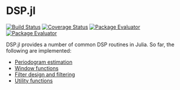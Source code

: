 DSP.jl
======

[![Build Status](https://travis-ci.org/JuliaDSP/DSP.jl.svg?branch=master)](https://travis-ci.org/JuliaDSP/DSP.jl)
[![Coverage Status](https://coveralls.io/repos/JuliaDSP/DSP.jl/badge.png?branch=master)](https://coveralls.io/r/JuliaDSP/DSP.jl?branch=master)
[![Package Evaluator](http://iainnz.github.io/packages.julialang.org/badges/DSP_0.2.svg)](http://iainnz.github.io/packages.julialang.org/?pkg=DSP&ver=0.2)
[![Package Evaluator](http://iainnz.github.io/packages.julialang.org/badges/DSP_0.3.svg)](http://iainnz.github.io/packages.julialang.org/?pkg=DSP&ver=0.3)

DSP.jl provides a number of common DSP routines in Julia.  So far, the following are implemented:

- [Periodogram estimation](http://dspjl.readthedocs.org/en/latest/periodograms.html)
- [Window functions](http://dspjl.readthedocs.org/en/latest/windows.html)
- [Filter design and filtering](http://dspjl.readthedocs.org/en/latest/filters.html)
- [Utility functions](http://dspjl.readthedocs.org/en/latest/util.html)

